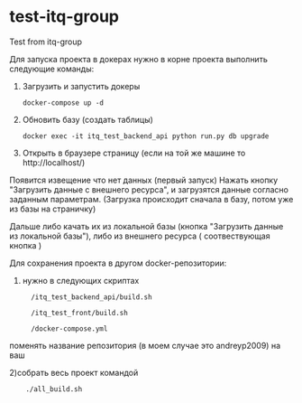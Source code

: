 # test-itq-group
Test from itq-group


Для запуска проекта в докерах
нужно в корне проекта выполнить следующие команды:

1) Загрузить и запустить докеры

       docker-compose up -d

2) Обновить базу (создать таблицы)

       docker exec -it itq_test_backend_api python run.py db upgrade

3) Открыть в браузере страницу (если на той же машине то http://localhost/)

  Появится извещение что нет данных (первый запуск)
  Нажать кнопку "Загрузить данные с внешнего ресурса", и загрузятся данные согласно заданным параметрам.
  (Загрузка происходит сначала в базу, потом уже из базы на страничку)

  Дальше либо качать их из локальной базы (кнопка "Загрузить данные из локальной базы"), либо из внешнего ресурса ( соотвествующая кнопка )


Для сохранения проекта в другом docker-репозитории:

1) нужно в следующих скриптах

         /itq_test_backend_api/build.sh

         /itq_test_front/build.sh

         /docker-compose.yml

поменять название репозитория (в моем случае это andreyp2009) на ваш

2)собрать весь проект командой

        ./all_build.sh
